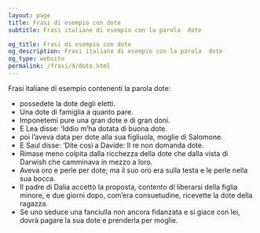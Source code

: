 ```yaml
---
layout: page
title: Frasi di esempio con dote 
subtitle: Frasi italiane di esempio con la parola  dote

og_title: Frasi di esempio con dote 
og_description: Frasi italiane di esempio con la parola  dote
og_type: website
permalink: /frasi/d/dote.html
---
```


Frasi italiane di esempio contenenti la parola dote:


- possedete la dote degli eletti.
- Una dote di famiglia a quanto pare.
- Imponetemi pure una gran dote e di gran doni.
- E Lea disse: ‘Iddio m’ha dotata di buona dote.
- poi l’aveva data per dote alla sua figliuola, moglie di Salomone.
- E Saul disse: ‘Dite così a Davide: Il re non domanda dote.
- Rimase meno colpita dalla ricchezza della dote che dalla vista di Darwish che camminava in mezzo a loro.
- Aveva oro e perle per dote; ma il suo oro era sulla testa e le perle nella sua bocca.
- Il padre di Dalia accettò la proposta, contento di liberarsi della figlia minore, e due giorni dopo, com’era consuetudine, ricevette la dote della ragazza.
- Se uno seduce una fanciulla non ancora fidanzata e si giace con lei, dovrà pagare la sua dote e prenderla per moglie.

